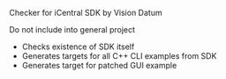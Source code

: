 Checker for iCentral SDK by Vision Datum

Do not include into general project

- Checks existence of SDK itself
- Generates targets for all C++ CLI examples from SDK
- Generates target for patched GUI example